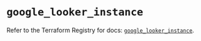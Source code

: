 # `google_looker_instance`

Refer to the Terraform Registry for docs: [`google_looker_instance`](https://registry.terraform.io/providers/hashicorp/google/6.35.0/docs/resources/looker_instance).
